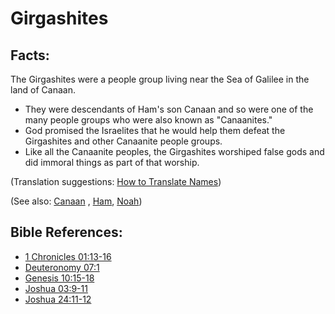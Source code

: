 # Girgashites #

## Facts: ##

The Girgashites were a people group living near the Sea of Galilee in the land of Canaan. 

* They were descendants of Ham's son Canaan and so were one of the many people groups who were also known as "Canaanites."
* God promised the Israelites that he would help them defeat the Girgashites and other Canaanite people groups.
* Like all the Canaanite peoples, the Girgashites worshiped false gods and did immoral things as part of that worship.

(Translation suggestions: [How to Translate Names](https://git.door43.org/Door43/en-ta-translate-vol1/src/master/content/translate_names.md))

(See also: [Canaan](../other/canaan.md) , [Ham](../other/ham.md), [Noah](../other/noah.md))

## Bible References: ##

* [1 Chronicles 01:13-16](https://door43.org/en/bible/notes/1ch/01/13)
* [Deuteronomy 07:1](https://door43.org/en/bible/notes/deu/07/01)
* [Genesis 10:15-18](https://door43.org/en/bible/notes/gen/10/15)
* [Joshua 03:9-11](https://door43.org/en/bible/notes/jos/03/09)
* [Joshua 24:11-12](https://door43.org/en/bible/notes/jos/24/11)

